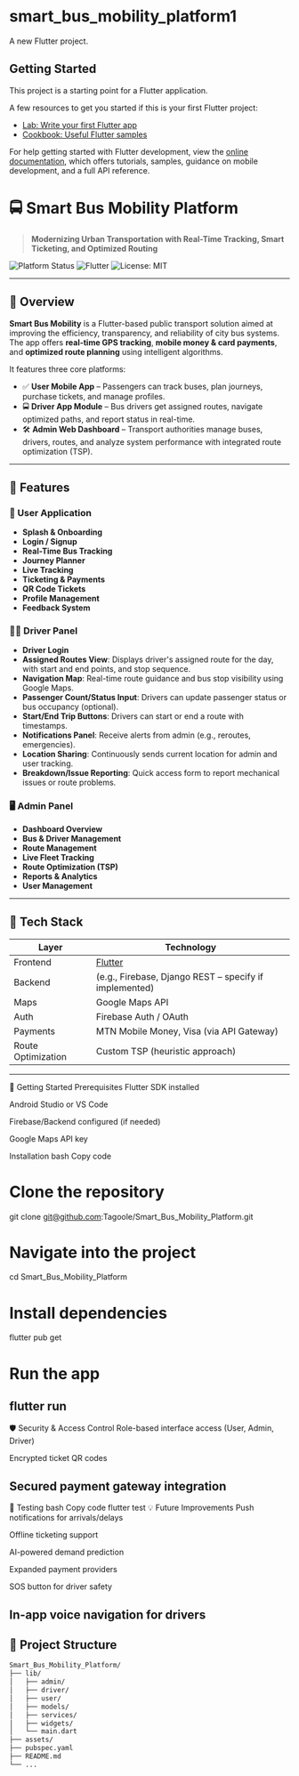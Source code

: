 # smart_bus_mobility_platform1

A new Flutter project.

## Getting Started

This project is a starting point for a Flutter application.

A few resources to get you started if this is your first Flutter project:

- [Lab: Write your first Flutter app](https://docs.flutter.dev/get-started/codelab)
- [Cookbook: Useful Flutter samples](https://docs.flutter.dev/cookbook)

For help getting started with Flutter development, view the
[online documentation](https://docs.flutter.dev/), which offers tutorials,
samples, guidance on mobile development, and a full API reference.
# 🚍 Smart Bus Mobility Platform

> **Modernizing Urban Transportation with Real-Time Tracking, Smart Ticketing, and Optimized Routing**

![Platform Status](https://img.shields.io/badge/status-in--development-yellow) ![Flutter](https://img.shields.io/badge/flutter-ready-blue) ![License: MIT](https://img.shields.io/badge/license-MIT-green)

---

## 📱 Overview

**Smart Bus Mobility** is a Flutter-based public transport solution aimed at improving the efficiency, transparency, and reliability of city bus systems. The app offers **real-time GPS tracking**, **mobile money & card payments**, and **optimized route planning** using intelligent algorithms.

It features three core platforms:

- ✅ **User Mobile App** – Passengers can track buses, plan journeys, purchase tickets, and manage profiles.
- 🚍 **Driver App Module** – Bus drivers get assigned routes, navigate optimized paths, and report status in real-time.
- 🛠️ **Admin Web Dashboard** – Transport authorities manage buses, drivers, routes, and analyze system performance with integrated route optimization (TSP).

---

## 🔧 Features

### 🚏 User Application
- **Splash & Onboarding**
- **Login / Signup**
- **Real-Time Bus Tracking**
- **Journey Planner**
- **Live Tracking**
- **Ticketing & Payments**
- **QR Code Tickets**
- **Profile Management**
- **Feedback System**

### 🧑‍✈️ Driver Panel
- **Driver Login**
- **Assigned Routes View**: Displays driver's assigned route for the day, with start and end points, and stop sequence.
- **Navigation Map**: Real-time route guidance and bus stop visibility using Google Maps.
- **Passenger Count/Status Input**: Drivers can update passenger status or bus occupancy (optional).
- **Start/End Trip Buttons**: Drivers can start or end a route with timestamps.
- **Notifications Panel**: Receive alerts from admin (e.g., reroutes, emergencies).
- **Location Sharing**: Continuously sends current location for admin and user tracking.
- **Breakdown/Issue Reporting**: Quick access form to report mechanical issues or route problems.

### 🖥 Admin Panel
- **Dashboard Overview**
- **Bus & Driver Management**
- **Route Management**
- **Live Fleet Tracking**
- **Route Optimization (TSP)**
- **Reports & Analytics**
- **User Management**

---

## 🧠 Tech Stack

| Layer        | Technology                       |
|--------------|----------------------------------|
| Frontend     | [Flutter](https://flutter.dev)  |
| Backend      | (e.g., Firebase, Django REST – specify if implemented) |
| Maps         | Google Maps API                  |
| Auth         | Firebase Auth / OAuth            |
| Payments     | MTN Mobile Money, Visa (via API Gateway) |
| Route Optimization | Custom TSP (heuristic approach) |

---
🚀 Getting Started
Prerequisites
Flutter SDK installed

Android Studio or VS Code

Firebase/Backend configured (if needed)

Google Maps API key

Installation
bash
Copy code
# Clone the repository
git clone git@github.com:Tagoole/Smart_Bus_Mobility_Platform.git

# Navigate into the project
cd Smart_Bus_Mobility_Platform

# Install dependencies
flutter pub get

# Run the app
flutter run
---
🛡 Security & Access Control
Role-based interface access (User, Admin, Driver)

Encrypted ticket QR codes

Secured payment gateway integration
----

🧪 Testing
bash
Copy code
flutter test
💡 Future Improvements
Push notifications for arrivals/delays

Offline ticketing support

AI-powered demand prediction

Expanded payment providers

SOS button for driver safety

In-app voice navigation for drivers
---

## 📁 Project Structure

```bash
Smart_Bus_Mobility_Platform/
├── lib/
│   ├── admin/
│   ├── driver/
│   ├── user/
│   ├── models/
│   ├── services/
│   ├── widgets/
│   └── main.dart
├── assets/
├── pubspec.yaml
├── README.md
└── ...

